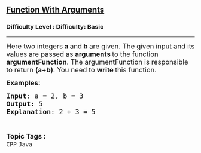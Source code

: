 <h2><a href="https://www.geeksforgeeks.org/problems/function-with-arguments-1605762259/1?page=4&category=Java&sortBy=submissions">Function With Arguments</a></h2><h3>Difficulty Level : Difficulty: Basic</h3><hr><div class="problems_problem_content__Xm_eO"><p><span style="font-size: 18px;">Here two integers<strong> a </strong>and<strong> b </strong>are given. The given&nbsp;input and its values are passed as <strong>arguments </strong>to the function <strong>argumentFunction</strong>. The argumentFunction is responsible to return <strong>(a+b)</strong>. You need to <strong>write </strong>this function.</span></p>
<p><span style="font-size: 18px;"><strong>Examples:</strong><strong> </strong></span></p>
<pre><span style="font-size: 18px;"><strong>Input</strong>: a = 2, b = 3
<strong>Output:</strong> 5
<strong>Explanation</strong>: 2 + 3 = 5</span></pre></div><br><p><span style=font-size:18px><strong>Topic Tags : </strong><br><code>CPP</code>&nbsp;<code>Java</code>&nbsp;